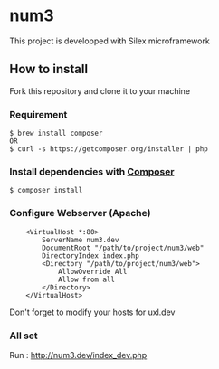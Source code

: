 num3
====

This project is developped with Silex microframework

## How to install
Fork this repository and clone it to your machine

### Requirement
````
$ brew install composer
OR
$ curl -s https://getcomposer.org/installer | php
````

### Install dependencies with [Composer](http://getcomposer.org)
````
$ composer install
````

### Configure Webserver (Apache)
````
    <VirtualHost *:80>
        ServerName num3.dev
        DocumentRoot "/path/to/project/num3/web"
        DirectoryIndex index.php
        <Directory "/path/to/project/num3/web">
            AllowOverride All
            Allow from all
        </Directory>
    </VirtualHost>
````
Don't forget to modify your hosts for uxl.dev

### All set
Run : http://num3.dev/index_dev.php


